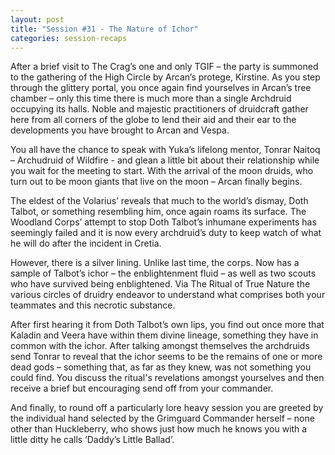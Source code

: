 ```yaml
---
layout: post
title: "Session #31 - The Nature of Ichor"
categories: session-recaps
---
```

After a brief visit to The Crag’s one and only TGIF – the party is summoned to the gathering of the High Circle by Arcan’s protege, Kirstine. As you step through the glittery portal, you once again find yourselves in Arcan’s tree chamber – only this time there is much more than a single Archdruid occupying its halls. Noble and majestic practitioners of druidcraft gather here from all corners of the globe to lend their aid and their ear to the developments you have brought to Arcan and Vespa. 

You all have the chance to speak with Yuka’s lifelong mentor, Tonrar Naitoq – Archudruid of Wildfire -  and glean a little bit about their relationship while you wait for the meeting to start. With the arrival of the moon druids, who turn out to be moon giants that live on the moon – Arcan finally begins.

The eldest of the Volarius’ reveals that much to the world’s dismay, Doth Talbot, or something resembling him, once again roams its surface. The Woodland Corps’ attempt to stop Doth Talbot’s inhumane experiments has seemingly failed and it is now every archdruid’s duty to keep watch of what he will do after the incident in Cretia. 

However, there is a silver lining. Unlike last time, the corps. Now has a sample of Talbot’s ichor – the enblightenment fluid – as well as two scouts who have survived being enblightened. Via The Ritual of True Nature the various circles of druidry endeavor to understand what comprises both your teammates and this necrotic substance. 

After first hearing it from Doth Talbot’s own lips, you find out once more that Kaladin and Veera have within them divine lineage, something they have in common with the ichor. After talking amongst themselves the archdruids send Tonrar to reveal that the ichor seems to be the remains of one or more dead gods – something that, as far as they knew, was not something you could find. You discuss the ritual's revelations amongst yourselves and then receive a brief but encouraging send off from your commander. 

And finally, to round off a particularly lore heavy session you are greeted by the individual hand selected by the Grimguard Commander herself – none other than Huckleberry, who shows just how much he knows you with a little ditty he calls ‘Daddy’s Little Ballad’.
